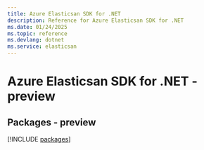 ```yaml
---
title: Azure Elasticsan SDK for .NET
description: Reference for Azure Elasticsan SDK for .NET
ms.date: 01/24/2025
ms.topic: reference
ms.devlang: dotnet
ms.service: elasticsan
---
```

# Azure Elasticsan SDK for .NET - preview
## Packages - preview
[!INCLUDE [packages](elasticsan-index.md)]